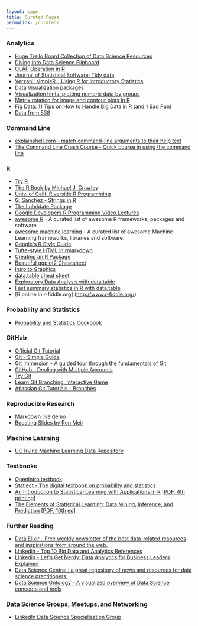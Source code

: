 ```yaml
---
layout: page
title: Curated Pages
permalink: /curated/
---
```


### Analytics

- [Huge Trello Board Collection of Data Science Resources](https://trello.com/b/rbpEfMld/data-science)
- [Diving Into Data Science Flipboard](https://flipboard.com/@thiakx/diving-into-data-science-5823ectuy)
- [OLAP Operation in R](http://architects.dzone.com/articles/olap-operation-r)
- [Journal of Statistical Software: Tidy data](http://www.jstatsoft.org/v59/i10/paper)
- [Verzani: simpleR – Using R for Introductory Statistics](http://cran.r-project.org/doc/contrib/Verzani-SimpleR.pdf/)
- [Data Visualization packages](http://www.datavis.ca/R/)
- [Visualization hints: plotting numeric data by groups](http://www.r-bloggers.com/visualization-series-insight-from-cleveland-and-tufte-on-plotting-numeric-data-by-groups/)
- [Matrix rotation for image and contour plots in R](http://blog.snap.uaf.edu/2012/06/08/matrix-rotation-for-image-and-contour-plots-in-r/)
- [Fig Data: 11 Tips on How to Handle Big Data in R (and 1 Bad Pun)](http://theodi.org/blog/fig-data-11-tips-how-handle-big-data-r-and-1-bad-pun)
- [Data from 538](https://github.com/fivethirtyeight/data)

### Command Line

- [explainshell.com - match command-line arguments to their help text](http://explainshell.com/)
- [The Command Line Crash Course - Quick course in using the command line](http://cli.learncodethehardway.org/book/)

### R

- [Try R](http://tryr.codeschool.com/)
- [The R Book by Michael J. Crawley](https://archive.org/details/TheRBook/)
- [Univ. of Calif. Riverside R Programming](http://manuals.bioinformatics.ucr.edu/home/programming-in-r#TOC-R-Basics)
- [G. Sanchez - Strings in R](http://gastonsanchez.com/Handling_and_Processing_Strings_in_R.pdf)
- [The Lubridate Package](http://www.jstatsoft.org/v40/i03/paper)
- [Google Developers R Programming Video Lectures](http://www.r-bloggers.com/google-developers-r-programming-video-lectures/)
- [awesome R](https://github.com/qinwf/awesome-R) - A curated list of awesome R frameworks, packages and software. 
- [awesome machine learning](https://github.com/josephmisiti/awesome-machine-learning#r) - A curated list of awesome Machine Learning frameworks, libraries and software. 
- [Google's R Style Guide](https://google-styleguide.googlecode.com/svn/trunk/Rguide.xml)
- [Tufte-style HTML in rmarkdown](http://sachsmc.github.io/tufterhandout/)
- [Creating an R Package](http://hilaryparker.com/2014/04/29/writing-an-r-package-from-scratch/)
- [Beautiful ggplot2 Cheatsheet](http://zevross.com/blog/2014/08/04/beautiful-plotting-in-r-a-ggplot2-cheatsheet-3/)
- [Intro to Graphics](http://bcb.dfci.harvard.edu/~aedin/courses/Bioconductor/2.Plotting.pdf)
- [data.table cheat sheet](https://s3.amazonaws.com/assets.datacamp.com/img/blog/data+table+cheat+sheet.pdf)
- [Exploratory Data Analysis with data.table](http://varianceexplained.org/RData/lessons/lesson4/)
- [Fast summary statistics in R with data.table](http://blog.yhathq.com/posts/fast-summary-statistics-with-data-dot-table.html)
- [R online in r-fiddle.org] (http://www.r-fiddle.org/)
### Probability and Statistics

- [Probability and Statistics Cookbook](http://matthias.vallentin.net/probability-and-statistics-cookbook/)

### GitHub

- [Official Git Tutorial](http://git-scm.com/docs/gittutorial)
- [Git - Simple Guide](http://rogerdudler.github.io/git-guide/)
- [Git Immersion - A guided tour through the fundamentals of Git](http://gitimmersion.com/)
- [GitHub - Dealing with Multiple Accounts](http://hmkcode.com/git-tutorial/how-to-deal-with-multiple-github-accounts-on-one-computer/)
- [Try Git](https://try.github.io/levels/1/challenges/1)
- [Learn Git Branching: Interactive Game](http://pcottle.github.com/learnGitBranching/)
- [Atlassian Git Tutorials - Branches](https://www.atlassian.com/git/tutorials/using-branches/)

### Reproducible Research
- [Markdown live demo](http://markdown-here.com/livedemo.html)
- [Boosting Slides by Ron Meir](https://github.com/Aratinga/Misc/blob/master/BoostingTutorial.pdf) 

### Machine Learning
- [UC Irvine Machine Learning Data Repository](http://archive.ics.uci.edu/ml/)

### Textbooks
- [OpenIntro textbook](https://www.openintro.org/stat/textbook.php)
- [Statlect - The digital textbook on probability and statistics](http://www.statlect.com/)
- [An Introduction to Statistical Learning with Applications in R](http://www-bcf.usc.edu/~gareth/ISL/) [[PDF, 4th printing]](http://www-bcf.usc.edu/~gareth/ISL/ISLR%20Fourth%20Printing.pdf)
- [The Elements of Statistical Learning: Data Mining, Inference, and Prediction](http://statweb.stanford.edu/~tibs/ElemStatLearn/) [[PDF, 10th ed]](http://statweb.stanford.edu/~tibs/ElemStatLearn/printings/ESLII_print10.pdf)

### Further Reading

- [Data Elixir - Free weekly newsletter of the best data-related resources and inspirations from around the web.](http://dataelixir.com/?referred=true)
- [Linkedin - Top 10 Big Data and Analytics References](https://www.linkedin.com/pulse/article/20140810194033-111366377-top-10-big-data-and-analytics-references)
- [Linkedin - Let's Get Nerdy: Data Analytics for Business Leaders Explained](https://www.linkedin.com/pulse/article/20140918162814-111366377-let-s-get-nerdy-data-analytics-for-business-leaders-explained)
- [Data Science Central : a great repository of news and resources for data science practitioners.](http://www.datasciencecentral.com)
- [Data Science Ontology - A visualized overview of Data Science concepts and tools](http://datascienceontology.com/)

### Data Science Groups, Meetups, and Networking

- [LinkedIn Data Science Specialisation Group](https://www.linkedin.com/groups/Coursera-Specialization-Data-Science-7495000?home=&gid=7495000&trk=anet_ug_hm&goback=%2Egmp_7495000)

